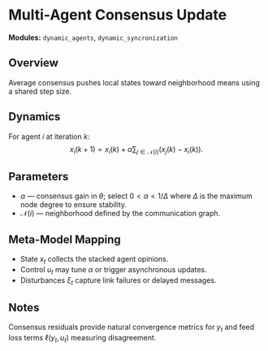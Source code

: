 # Multi-Agent Consensus Update

**Modules:** `dynamic_agents`, `dynamic_syncronization`

## Overview

Average consensus pushes local states toward neighborhood means using a shared step size.

## Dynamics

For agent $i$ at iteration $k$:
$$x_i(k+1) = x_i(k) + \alpha \sum_{j \in \mathcal{N}(i)} \big( x_j(k) - x_i(k) \big).$$

## Parameters

- $\alpha$ — consensus gain in $\theta$; select $0 < \alpha < 1/\Delta$ where $\Delta$ is the maximum node degree to ensure stability.
- $\mathcal{N}(i)$ — neighborhood defined by the communication graph.

## Meta-Model Mapping

- State $x_t$ collects the stacked agent opinions.
- Control $u_t$ may tune $\alpha$ or trigger asynchronous updates.
- Disturbances $\xi_t$ capture link failures or delayed messages.

## Notes

Consensus residuals provide natural convergence metrics for $y_t$ and feed loss terms $\ell(y_t, u_t)$ measuring disagreement.
